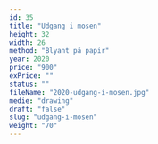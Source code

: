 ```yaml
---
id: 35
title: "Udgang i mosen"
height: 32
width: 26
method: "Blyant på papir"
year: 2020
price: "900"
exPrice: ""
status: ""
fileName: "2020-udgang-i-mosen.jpg"
medie: "drawing"
draft: "false"
slug: "udgang-i-mosen"
weight: "70"
---
```

